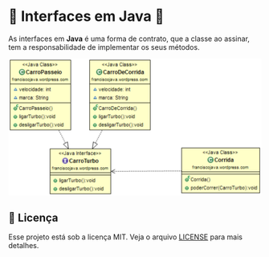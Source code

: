 # :tada: Interfaces em Java :tada:

As interfaces em **Java** é uma forma de contrato, que a classe ao assinar, tem a responsabilidade de  implementar os seus métodos.

![Diagrama](diagrama.png)

## :memo: Licença
Esse projeto está sob a licença MIT. Veja o arquivo [LICENSE](LICENSE) para mais detalhes.
